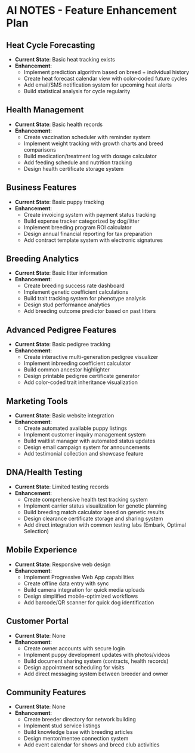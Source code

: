 # AI NOTES - Feature Enhancement Plan

## Heat Cycle Forecasting
- **Current State**: Basic heat tracking exists
- **Enhancement**:
  - Implement prediction algorithm based on breed + individual history
  - Create heat forecast calendar view with color-coded future cycles
  - Add email/SMS notification system for upcoming heat alerts
  - Build statistical analysis for cycle regularity

## Health Management
- **Current State**: Basic health records
- **Enhancement**:
  - Create vaccination scheduler with reminder system
  - Implement weight tracking with growth charts and breed comparisons
  - Build medication/treatment log with dosage calculator
  - Add feeding schedule and nutrition tracking
  - Design health certificate storage system

## Business Features
- **Current State**: Basic puppy tracking
- **Enhancement**:
  - Create invoicing system with payment status tracking
  - Build expense tracker categorized by dog/litter
  - Implement breeding program ROI calculator
  - Design annual financial reporting for tax preparation
  - Add contract template system with electronic signatures

## Breeding Analytics
- **Current State**: Basic litter information
- **Enhancement**:
  - Create breeding success rate dashboard
  - Implement genetic coefficient calculations
  - Build trait tracking system for phenotype analysis
  - Design stud performance analytics
  - Add breeding outcome predictor based on past litters

## Advanced Pedigree Features
- **Current State**: Basic pedigree tracking
- **Enhancement**:
  - Create interactive multi-generation pedigree visualizer
  - Implement inbreeding coefficient calculator
  - Build common ancestor highlighter
  - Design printable pedigree certificate generator
  - Add color-coded trait inheritance visualization

## Marketing Tools
- **Current State**: Basic website integration
- **Enhancement**:
  - Create automated available puppy listings
  - Implement customer inquiry management system
  - Build waitlist manager with automated status updates
  - Design email campaign system for announcements
  - Add testimonial collection and showcase feature

## DNA/Health Testing
- **Current State**: Limited testing records
- **Enhancement**:
  - Create comprehensive health test tracking system
  - Implement carrier status visualization for genetic planning
  - Build breeding match calculator based on genetic results
  - Design clearance certificate storage and sharing system
  - Add direct integration with common testing labs (Embark, Optimal Selection)

## Mobile Experience
- **Current State**: Responsive web design
- **Enhancement**:
  - Implement Progressive Web App capabilities
  - Create offline data entry with sync
  - Build camera integration for quick media uploads
  - Design simplified mobile-optimized workflows
  - Add barcode/QR scanner for quick dog identification

## Customer Portal
- **Current State**: None
- **Enhancement**:
  - Create owner accounts with secure login
  - Implement puppy development updates with photos/videos
  - Build document sharing system (contracts, health records)
  - Design appointment scheduling for visits
  - Add direct messaging system between breeder and owner

## Community Features
- **Current State**: None
- **Enhancement**:
  - Create breeder directory for network building
  - Implement stud service listings
  - Build knowledge base with breeding articles
  - Design mentor/mentee connection system
  - Add event calendar for shows and breed club activities